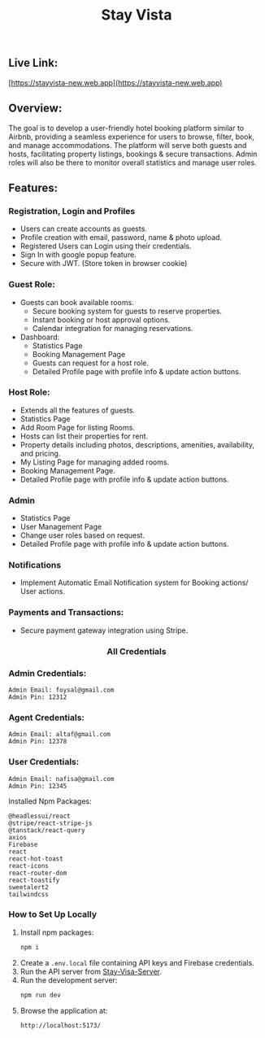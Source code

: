 
<h1 align="center">Stay Vista </h1>


<br>


## Live Link:

[https://stayvista-new.web.app](https://stayvista-new.web.app)

## Overview:
The goal is to develop a user-friendly hotel booking platform similar to Airbnb, providing a seamless experience for users to browse, filter, book, and manage accommodations. The platform will serve both guests and hosts, facilitating property listings, bookings & secure transactions. Admin roles will also be there to monitor overall statistics and manage user roles.

## Features:


### Registration, Login and Profiles
* Users can create accounts as guests.
* Profile creation with email, password, name & photo upload.
* Registered Users can Login using their credentials.
* Sign In with google popup feature.
* Secure with JWT. (Store token in browser cookie)



### Guest Role:
* Guests can book available rooms.
    - Secure booking system for guests to reserve properties.
    - Instant booking or host approval options.
    - Calendar integration for managing reservations.
* Dashboard:
    - Statistics Page
    -  Booking Management Page
    -  Guests can request for a host role.
    -  Detailed Profile page with profile info & update action buttons.

### Host Role:
- Extends all the features of guests.
- Statistics Page
-  Add Room Page for listing Rooms.
-    Hosts can list their properties for rent.
-    Property details including photos, descriptions, amenities, availability, and pricing.
-    My Listing Page for managing added rooms.
-    Booking Management Page.
-    Detailed Profile page with profile info & update action buttons.


### Admin
- Statistics Page
-  User Management Page
-  Change user roles based on request.
-  Detailed Profile page with profile info & update action buttons.

### Notifications
- Implement Automatic Email Notification system for Booking actions/ User actions.

### Payments and Transactions:
- Secure payment gateway integration using Stripe.



<h3 align="center">All Credentials</h3>

### Admin Credentials:
```
Admin Email: foysal@gmail.com
Admin Pin: 12312
```
### Agent Credentials:
```
Admin Email: altaf@gmail.com
Admin Pin: 12378
```
### User Credentials:
```
Admin Email: nafisa@gmail.com
Admin Pin: 12345
```


Installed Npm Packages:
```
@headlessui/react
@stripe/react-stripe-js
@tanstack/react-query
axios
Firebase
react
react-hot-toast
react-icons
react-router-dom
react-toastify
sweetalert2
tailwindcss
```

### How to Set Up Locally

1. Install npm packages:
    ```sh
    npm i
    ```
2. Create a `.env.local` file containing API keys and Firebase credentials.
3. Run the API server from [Stay-Visa-Server](https://github.com/younusFoysal/Stay-Vista-Server).
4. Run the development server:
    ```sh
    npm run dev
    ```
5. Browse the application at:
    ```sh
    http://localhost:5173/
    ```
